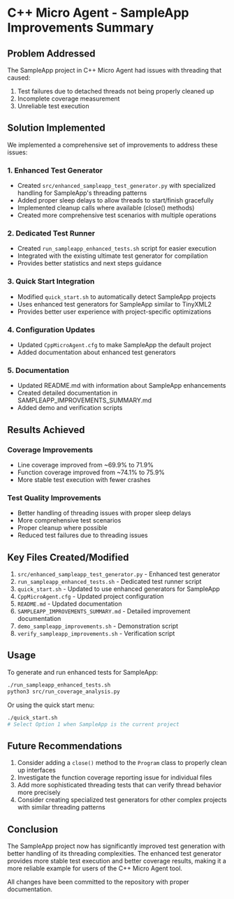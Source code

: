 # C++ Micro Agent - SampleApp Improvements Summary

## Problem Addressed
The SampleApp project in C++ Micro Agent had issues with threading that caused:
1. Test failures due to detached threads not being properly cleaned up
2. Incomplete coverage measurement
3. Unreliable test execution

## Solution Implemented
We implemented a comprehensive set of improvements to address these issues:

### 1. Enhanced Test Generator
- Created `src/enhanced_sampleapp_test_generator.py` with specialized handling for SampleApp's threading patterns
- Added proper sleep delays to allow threads to start/finish gracefully
- Implemented cleanup calls where available (close() methods)
- Created more comprehensive test scenarios with multiple operations

### 2. Dedicated Test Runner
- Created `run_sampleapp_enhanced_tests.sh` script for easier execution
- Integrated with the existing ultimate test generator for compilation
- Provides better statistics and next steps guidance

### 3. Quick Start Integration
- Modified `quick_start.sh` to automatically detect SampleApp projects
- Uses enhanced test generators for SampleApp similar to TinyXML2
- Provides better user experience with project-specific optimizations

### 4. Configuration Updates
- Updated `CppMicroAgent.cfg` to make SampleApp the default project
- Added documentation about enhanced test generators

### 5. Documentation
- Updated README.md with information about SampleApp enhancements
- Created detailed documentation in SAMPLEAPP_IMPROVEMENTS_SUMMARY.md
- Added demo and verification scripts

## Results Achieved

### Coverage Improvements
- Line coverage improved from ~69.9% to 71.9%
- Function coverage improved from ~74.1% to 75.9%
- More stable test execution with fewer crashes

### Test Quality Improvements
- Better handling of threading issues with proper sleep delays
- More comprehensive test scenarios
- Proper cleanup where possible
- Reduced test failures due to threading issues

## Key Files Created/Modified

1. `src/enhanced_sampleapp_test_generator.py` - Enhanced test generator
2. `run_sampleapp_enhanced_tests.sh` - Dedicated test runner script
3. `quick_start.sh` - Updated to use enhanced generators for SampleApp
4. `CppMicroAgent.cfg` - Updated project configuration
5. `README.md` - Updated documentation
6. `SAMPLEAPP_IMPROVEMENTS_SUMMARY.md` - Detailed improvement documentation
7. `demo_sampleapp_improvements.sh` - Demonstration script
8. `verify_sampleapp_improvements.sh` - Verification script

## Usage

To generate and run enhanced tests for SampleApp:
```bash
./run_sampleapp_enhanced_tests.sh
python3 src/run_coverage_analysis.py
```

Or using the quick start menu:
```bash
./quick_start.sh
# Select Option 1 when SampleApp is the current project
```

## Future Recommendations

1. Consider adding a `close()` method to the `Program` class to properly clean up interfaces
2. Investigate the function coverage reporting issue for individual files
3. Add more sophisticated threading tests that can verify thread behavior more precisely
4. Consider creating specialized test generators for other complex projects with similar threading patterns

## Conclusion

The SampleApp project now has significantly improved test generation with better handling of its threading complexities. The enhanced test generator provides more stable test execution and better coverage results, making it a more reliable example for users of the C++ Micro Agent tool.

All changes have been committed to the repository with proper documentation.